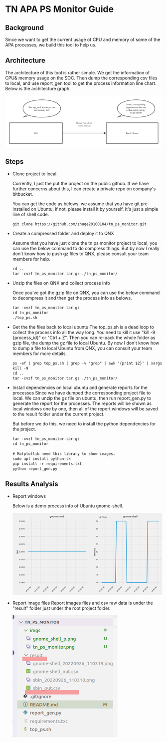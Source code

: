 # TN APA PS Monitor Guide

## Background

Since we want to get the current usage of CPU and memory of some of the APA processes, we build this tool to help us.

## Architecture

The architecture of this tool is rather simple. We get the information of CPU& memory usage on the SOC. Then dump the corresponding csv files to local, and use report_gen tool to get the process information line chart. Below is the architecture graph.

![tn ps monitor](./imgs/tn_ps_monitor.png)

## Steps

+ Clone project to local
   
    Currently, I just the put the project on the public github. If we have further concerns about this, I can create a private repo on company's bitbucket.

    You can get the code as belows, we assume that you have git pre-installed on Ubuntu, if not, please install it by yourself. It's just a simple line of shell code.

    ```shell
    git clone https://github.com/zhuge20100104/tn_ps_monitor.git
    ```
+ Create a compressed folder and deploy it to QNX
    
    Assume that you have just clone the tn ps monitor project to local, you can use the below command to do compress things. But by now I really don't know how to push gz files to QNX, please consult your team members for help.

    ```shell
    cd ..
    tar -cvzf tn_ps_monitor.tar.gz ./tn_ps_monitor/
    ```
+ Unzip the files on QNX and collect process info

    Once you've got the gzip file on QNX, you can use the below command to decompress it and then get the process info as belows.

    ```
    tar -xvzf tn_ps_monitor.tar.gz
    cd tn_ps_monitor
    ./top_ps.sh
    ```
+ Get the the files back to local ubuntu
    The top_ps.sh is a dead loop to collect the process info all the way long. You need to kill it use "kill -9 {process_id}" or "Ctrl + Z". Then you can re-pack the whole folder as gzip file, the dump the gz file to local Ubuntu. By now I don't know how to dump a file to local Ubuntu from QNX, you can consult your team members for more details.

    ```
    ps -ef | grep top_ps.sh | grep -v "grep" | awk '{print $2}' | xargs kill -9
    cd ..
    tar -cvzf tn_ps_monitor.tar.gz ./tn_ps_monitor/
    ```
+ Install dependencies on local ubuntu and generate reports for the processes
    Since we have dumped the corresponding project file to local. We can unzip the gz file on ubuntu, then run report_gen.py to generate the report for the processes. The reports will be shown as local windows one by one, then all of the report windows will be saved to the result folder under the current project.

    But before we do this, we need to install the python dependencies for the project.
    ```
    tar -xvzf tn_ps_monitor.tar.gz
    cd tn_ps_monitor

    # Matplotlib need this library to show images.
    sudo apt install python-tk
    pip install -r requirements.txt
    python report_gen.py
    ```
## Results Analysis

+ Report windows
    
    Below is a demo process info of Ubuntu gnome-shell.

    ![gnome shell process info](./imgs/gnome_shell_p.png) 
+ Report image files
    Report images files and csv raw data is under the "result" folder just under the root project folder.

    ![Results png and csv files](./imgs/result_folder.png)
